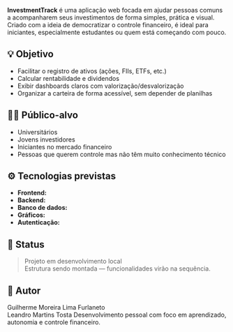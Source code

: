 
**InvestmentTrack** é uma aplicação web focada em ajudar pessoas comuns a acompanharem seus investimentos de forma simples, prática e visual. Criado com a ideia de democratizar o controle financeiro, é ideal para iniciantes, especialmente estudantes ou quem está começando com pouco.

## :bulb: Objetivo

- Facilitar o registro de ativos (ações, FIIs, ETFs, etc.)
- Calcular rentabilidade e dividendos
- Exibir dashboards claros com valorização/desvalorização
- Organizar a carteira de forma acessível, sem depender de planilhas

## :man_student: Público-alvo

- Universitários
- Jovens investidores
- Iniciantes no mercado financeiro
- Pessoas que querem controle mas não têm muito conhecimento técnico

## :gear: Tecnologias previstas

- **Frontend:** 
- **Backend:** 
- **Banco de dados:** 
- **Gráficos:** 
- **Autenticação:** 

## :construction: Status

> Projeto em desenvolvimento local  
> Estrutura sendo montada — funcionalidades virão na sequência.

## :bust_in_silhouette: Autor

Guilherme Moreira Lima Furlaneto  
Leandro Martins Tosta
Desenvolvimento pessoal com foco em aprendizado, autonomia e controle financeiro.
